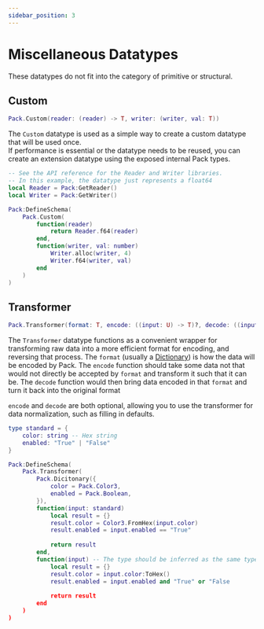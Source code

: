 ```yaml
---
sidebar_position: 3
---
```


# Miscellaneous Datatypes

These datatypes do not fit into the category of primitive or structural.

## Custom

```lua
Pack.Custom(reader: (reader) -> T, writer: (writer, val: T))
```

The `Custom` datatype is used as a simple way to create a custom datatype that will be used once.  
If performance is essential or the datatype needs to be reused, you can create an extension datatype using the exposed internal Pack types.

```lua
-- See the API reference for the Reader and Writer libraries.
-- In this example, the datatype just represents a float64
local Reader = Pack:GetReader()
local Writer = Pack:GetWriter()

Pack:DefineSchema(
    Pack.Custom(
        function(reader)
            return Reader.f64(reader)
        end,
        function(writer, val: number)
            Writer.alloc(writer, 4)
            Writer.f64(writer, val)
        end
    )
)
```

## Transformer

```lua
Pack.Transformer(format: T, encode: ((input: U) -> T)?, decode: ((input: T) -> U)?)
```

The `Transformer` datatype functions as a convenient wrapper for transforming raw data into a more efficient format for encoding, and reversing that process.
The `format` (usually a [Dictionary](Structures#dictionary)) is how the data will be encoded by Pack.
The `encode` function should take some data not that would not directly be accepted by `format` and transform it such that it can be.
The `decode` function would then bring data encoded in that `format` and turn it back into the original format

`encode` and `decode` are both optional, allowing you to use the transformer for data normalization, such as filling in defaults.

```lua
type standard = {
    color: string -- Hex string
    enabled: "True" | "False"
}

Pack:DefineSchema(
    Pack.Transformer(
        Pack.Dicitonary({
            color = Pack.Color3,
            enabled = Pack.Boolean,
        }),
        function(input: standard)
            local result = {}
            result.color = Color3.FromHex(input.color)
            result.enabled = input.enabled == "True"
            
            return result
        end,
        function(input) -- The type should be inferred as the same type as the dictionary
            local result = {}
            result.color = input.color:ToHex()
            result.enabled = input.enabled and "True" or "False
    
            return result
        end
    )
)
```
